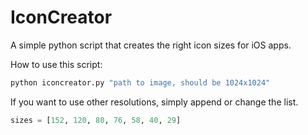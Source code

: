 IconCreator
===========

A simple python script that creates the right icon sizes for iOS apps.

How to use this script:

````bash
python iconcreator.py "path to image, should be 1024x1024"
````

If you want to use other resolutions, simply append or change the list.

````python
sizes = [152, 120, 80, 76, 58, 40, 29]
````
